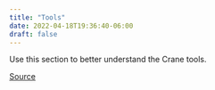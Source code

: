 ```yaml
---
title: "Tools"
date: 2022-04-18T19:36:40-06:00
draft: false
---
```


Use this section to better understand the Crane tools.

[Source](https://github.com/konveyor/konveyor.github.io/blob/main/content/former/Crane/Tools/_index.md)